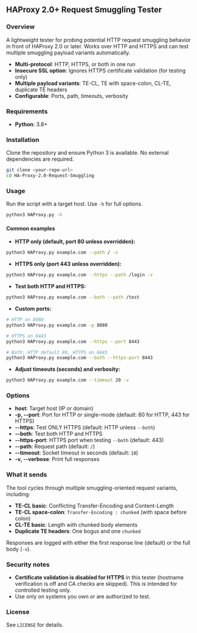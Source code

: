 ## HAProxy 2.0+ Request Smuggling Tester

### Overview
A lightweight tester for probing potential HTTP request smuggling behavior in front of HAProxy 2.0 or later. Works over HTTP and HTTPS and can test multiple smuggling payload variants automatically.

- **Multi-protocol**: HTTP, HTTPS, or both in one run
- **Insecure SSL option**: Ignores HTTPS certificate validation (for testing only)
- **Multiple payload variants**: TE-CL, TE with space-colon, CL-TE, duplicate TE headers
- **Configurable**: Ports, path, timeouts, verbosity

### Requirements
- **Python**: 3.8+

### Installation
Clone the repository and ensure Python 3 is available. No external dependencies are required.

```bash
git clone <your-repo-url>
cd HA-Proxy-2.0-Request-Smuggling
```

### Usage
Run the script with a target host. Use `-h` for full options.

```bash
python3 HAProxy.py -h
```

#### Common examples
- **HTTP only (default, port 80 unless overridden):**
```bash
python3 HAProxy.py example.com --path / -v
```

- **HTTPS only (port 443 unless overridden):**
```bash
python3 HAProxy.py example.com --https --path /login -v
```

- **Test both HTTP and HTTPS:**
```bash
python3 HAProxy.py example.com --both --path /test
```

- **Custom ports:**
```bash
# HTTP on 8080
python3 HAProxy.py example.com -p 8080

# HTTPS on 8443
python3 HAProxy.py example.com --https --port 8443

# Both: HTTP default 80, HTTPS on 8443
python3 HAProxy.py example.com --both --https-port 8443
```

- **Adjust timeouts (seconds) and verbosity:**
```bash
python3 HAProxy.py example.com --timeout 20 -v
```

### Options
- **host**: Target host (IP or domain)
- **-p, --port**: Port for HTTP or single-mode (default: 80 for HTTP, 443 for HTTPS)
- **--https**: Test ONLY HTTPS (default: HTTP unless `--both`)
- **--both**: Test both HTTP and HTTPS
- **--https-port**: HTTPS port when testing `--both` (default: 443)
- **--path**: Request path (default: `/`)
- **--timeout**: Socket timeout in seconds (default: `10`)
- **-v, --verbose**: Print full responses

### What it sends
The tool cycles through multiple smuggling-oriented request variants, including:
- **TE-CL basic**: Conflicting Transfer-Encoding and Content-Length
- **TE-CL space-colon**: `Transfer-Encoding : chunked` (with space before colon)
- **CL-TE basic**: Length with chunked body elements
- **Duplicate TE headers**: One bogus and one `chunked`

Responses are logged with either the first response line (default) or the full body (`-v`).

### Security notes
- **Certificate validation is disabled for HTTPS** in this tester (hostname verification is off and CA checks are skipped). This is intended for controlled testing only.
- Use only on systems you own or are authorized to test.

### License
See `LICENSE` for details. 